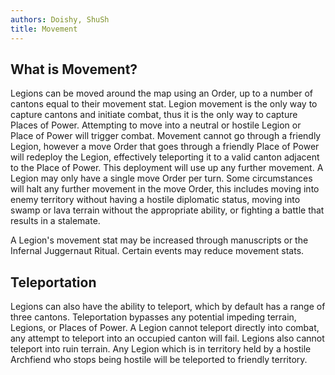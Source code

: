 ```yaml
---
authors: Doishy, ShuSh
title: Movement
---
```


## What is Movement?

Legions can be moved around the map using an Order, up to a number of cantons equal to their movement stat. Legion movement is the only way to capture cantons and initiate combat, thus it is the only way to capture Places of Power. Attempting to move into a neutral or hostile Legion or Place of Power will trigger combat. Movement cannot go through a friendly Legion, however a move Order that goes through a friendly Place of Power will redeploy the Legion, effectively teleporting it to a valid canton adjacent to the Place of Power. This deployment will use up any further movement. A Legion may only have a single move Order per turn. Some circumstances will halt any further movement in the move Order, this includes moving into enemy territory without having a hostile diplomatic status, moving into swamp or lava terrain without the appropriate ability, or fighting a battle that results in a stalemate.

A Legion's movement stat may be increased through manuscripts or the Infernal Juggernaut Ritual. Certain events may reduce movement stats.

## Teleportation

Legions can also have the ability to teleport, which by default has a range of three cantons. Teleportation bypasses any potential impeding terrain, Legions, or Places of Power. A Legion cannot teleport directly into combat, any attempt to teleport into an occupied canton will fail. Legions also cannot teleport into ruin terrain. Any Legion which is in territory held by a hostile Archfiend who stops being hostile will be teleported to friendly territory.
